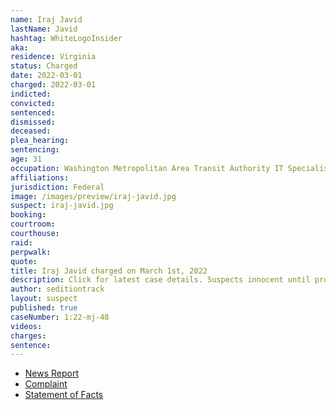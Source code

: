 ```yaml
---
name: Iraj Javid
lastName: Javid
hashtag: WhiteLogoInsider
aka:
residence: Virginia
status: Charged
date: 2022-03-01
charged: 2022-03-01
indicted:
convicted:
sentenced:
dismissed:
deceased:
plea_hearing:
sentencing:
age: 31
occupation: Washington Metropolitan Area Transit Authority IT Specialist
affiliations:
jurisdiction: Federal
image: /images/preview/iraj-javid.jpg
suspect: iraj-javid.jpg
booking:
courtroom:
courthouse:
raid:
perpwalk:
quote:
title: Iraj Javid charged on March 1st, 2022
description: Click for latest case details. Suspects innocent until proven guilty.
author: seditiontrack
layout: suspect
published: true
caseNumber: 1:22-mj-48
videos:
charges:
sentence:
---
```

- [News Report](https://www.wusa9.com/article/news/local/dc/metro-employee-arrested-capitol-riot-involvement-january-6-department-of-justice/65-d3734cf3-da22-4330-8287-c9b1ce95b0fa)
- [Complaint](https://www.justice.gov/usao-dc/case-multi-defendant/file/1479821/download)
- [Statement of Facts](https://www.justice.gov/usao-dc/case-multi-defendant/file/1479826/download)

